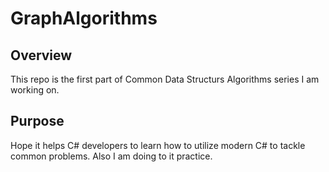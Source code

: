 # GraphAlgorithms

## Overview
This repo is the first part of Common Data Structurs Algorithms series I am working on. 

## Purpose
Hope it helps C# developers to learn how to utilize modern C# to tackle common problems. Also I am doing to it practice.
